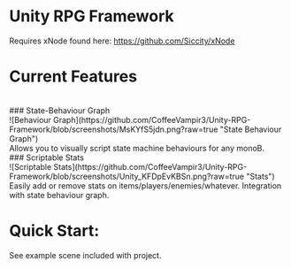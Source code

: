 # Unity RPG Framework
 
Requires xNode found here:
https://github.com/Siccity/xNode

# Current Features
<br>
### State-Behaviour Graph
<br>
![Behaviour Graph](https://github.com/CoffeeVampir3/Unity-RPG-Framework/blob/screenshots/MsKYfS5jdn.png?raw=true "State Behaviour Graph")
<br/>
Allows you to visually script state machine behaviours for any monoB.

<br>
### Scriptable Stats
<br>
![Scriptable Stats](https://github.com/CoffeeVampir3/Unity-RPG-Framework/blob/screenshots/Unity_KFDpEvKBSn.png?raw=true "Stats")
<br>
Easily add or remove stats on items/players/enemies/whatever. Integration with state behaviour graph.

# Quick Start:

See example scene included with project.
